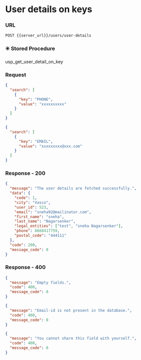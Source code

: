 # User details on keys

### URL

```:no-line-numbers
POST {{server_url}}/users/user-details
```

### :eight_spoked_asterisk: Stored Procedure

<div class="custom-container tip">
<p>usp_get_user_detail_on_key</p>
</div>

### Request

<CodeGroup>
<CodeGroupItem title="With Phone" active>

```json
{
  "search": [
    {
      "key": "PHONE",
      "value": "xxxxxxxxxx"
    }
  ]
}
```

</CodeGroupItem>
<CodeGroupItem title="With Email">

```json
{
  "search": [
    {
      "key": "EMAIL",
      "value": "xxxxxxxxx@xxx.com"
    }
  ]
}
```

</CodeGroupItem>
</CodeGroup>

### Response - 200

```json
{
  "message": "The user details are fetched successfully.",
  "data": {
    "code": 1,
    "city": "Vasco",
    "user_id": 523,
    "email": "sneha92@mailinator.com",
    "first_name": "sneha",
    "last_name": "Nagarsenker",
    "legal_entities": ["test", "sneha Nagarsenker"],
    "phone": 8668417759,
    "postal_code": "444111"
  },
  "code": 200,
  "message_code": 0
}
```

### Response - 400

<CodeGroup>
<CodeGroupItem title="Empty Fields" active>

```json
{
  "message": "Empty fields.",
  "code": 400,
  "message_code": 0
}
```

</CodeGroupItem>
<CodeGroupItem title="Invalid User" active>

```json
{
  "message": "Email-id is not present in the database.",
  "code": 400,
  "message_code": 0
}
```

</CodeGroupItem>
<CodeGroupItem title="Self Share">

```json
{
  "message": "You cannot share this field with yourself.",
  "code": 400,
  "message_code": 0
}
```

</CodeGroupItem>
</CodeGroup>

